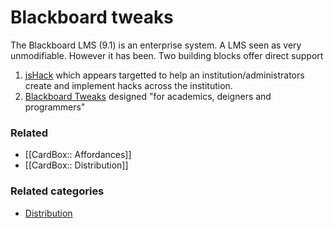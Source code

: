 # Blackboard tweaks

The Blackboard LMS (9.1) is an enterprise system. A LMS seen as very unmodifiable. However it has been.  Two building blocks offer direct support

1. [jsHack](https://github.com/AllTheDucks/jshack-v1/wiki) which appears targetted to help an institution/administrators create and implement hacks across the institution.
2. [Blackboard Tweaks](http://tweaks.github.io/Tweaks/) designed "for academics, deigners and programmers"

### Related

- [[CardBox:: Affordances]]
- [[CardBox:: Distribution]]







### Related categories

- [Distribution](../Distribution)
